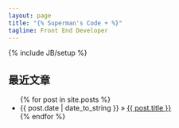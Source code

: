 ```yaml
---
layout: page
title: "{% Superman's Code + %}"
tagline: Front End Developer
---
```

{% include JB/setup %}

## 最近文章

<ul class="posts">
  {% for post in site.posts %}
    <li><span>{{ post.date | date_to_string }}</span> &raquo; <a href="{{ BASE_PATH }}{{ post.url }}">{{ post.title }}</a></li>
  {% endfor %}
</ul>


